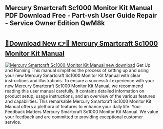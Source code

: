 ## Mercury Smartcraft Sc1000 Monitor Kit Manual PDF Download Free - Part-vsh User Guide Repair - Service Owner Edition QwM8k

# <h2><a href="http://bc47162.oget.top/?id=Mercury+Smartcraft+Sc1000+Monitor+Kit+Manual">🔗Download New 👉🔴 Mercury Smartcraft Sc1000 Monitor Kit Manual</a></h2>

[![Mercury Smartcraft Sc1000 Monitor Kit Manual new download](https://i.imgur.com/5g1atiW.png)](http://bc47162.oget.top/?id=Mercury+Smartcraft+Sc1000+Monitor+Kit+Manual)
Get Up and Running This manual simplifies the process of setting up and using your new Mercury Smartcraft Sc1000 Monitor Kit Manual with clear instructions and illustrations. To ensure a successful experience with your new Mercury Smartcraft Sc1000 Monitor Kit Manual, we recommend reading this user manual carefully. It contains detailed information on product setup, usage instructions, and an overview of the various features and capabilities. This remarkable Mercury Smartcraft Sc1000 Monitor Kit Manual offers a plethora of features to enhance your daily life. Your Feedback Matters Mercury Smartcraft Sc1000 Monitor Kit Manual. We value your feedback and are committed to providing exceptional customer service.
